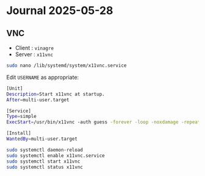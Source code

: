 # Journal 2025-05-28

## VNC

* Client : `vinagre`
* Server : `x11vnc`

```sh
sudo nano /lib/systemd/system/x11vnc.service
```
Edit `USERNAME` as appropriate:

```sh
[Unit]
Description=Start x11vnc at startup.
After=multi-user.target

[Service]
Type=simple
ExecStart=/usr/bin/x11vnc -auth guess -forever -loop -noxdamage -repeat -rfbauth /home/USERNAME/.vnc/passwd -rfbport 5900 -shared

[Install]
WantedBy=multi-user.target
```

```sh
sudo systemctl daemon-reload
sudo systemctl enable x11vnc.service
sudo systemctl start x11vnc
sudo systemctl status x11vnc
```
